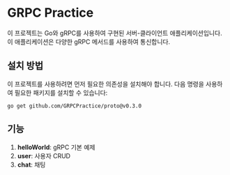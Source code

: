 # GRPC Practice

이 프로젝트는 Go와 gRPC를 사용하여 구현된 서버-클라이언트 애플리케이션입니다. 이 애플리케이션은 다양한 gRPC 메서드를 사용하여 통신합니다.

## 설치 방법

이 프로젝트를 사용하려면 먼저 필요한 의존성을 설치해야 합니다. 다음 명령을 사용하여 필요한 패키지를 설치할 수 있습니다:

```shell
go get github.com/GRPCPractice/proto@v0.3.0
```

## 기능
1. **helloWorld**: gRPC 기본 예제
2. **user**: 사용자 CRUD
3. **chat**: 채팅
